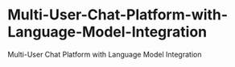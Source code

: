 # Multi-User-Chat-Platform-with-Language-Model-Integration
Multi-User Chat Platform with Language Model Integration 
